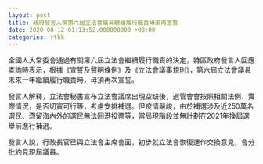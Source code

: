 ```yaml
---
layout: post
title: 政府發言人稱第六屆立法會議員繼續履行職責毋須再宣誓
date: 2020-08-12 01:13:52.000000000 +08:00
categories: rthk
---
```


全國人大常委會通過有關第六屆立法會繼續履行職責的決定，特區政府發言人回應查詢時表示，根據《宣誓及聲明條例》及《立法會議事規則》，第六屆立法會議員未來一年繼續履行職責時，毋須再次宣誓。

發言人解釋，立法會秘書宣布立法會議席出現空缺後，選管會會按照相關法例、實際情況，是否切實可行等，考慮安排補選。但疫情嚴峻，由於補選涉及近250萬名選民、滯留海內外的選民無法回港投票等，當局現階段並無計劃在2021年換屆選舉前進行補選。

發言人說，行政長官已與立法會主席會面，初步就立法會恢復運作交換意見，會分批約見現屆議員。
